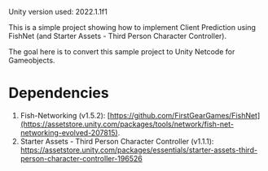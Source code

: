 Unity version used: 2022.1.1f1

This is a simple project showing how to implement Client Prediction using FishNet (and Starter Assets - Third Person Character Controller).

The goal here is to convert this sample project to Unity Netcode for Gameobjects.


# Dependencies
1. Fish-Networking (v1.5.2): [https://github.com/FirstGearGames/FishNet](https://assetstore.unity.com/packages/tools/network/fish-net-networking-evolved-207815).
2. Starter Assets - Third Person Character Controller (v1.1.1): https://assetstore.unity.com/packages/essentials/starter-assets-third-person-character-controller-196526
